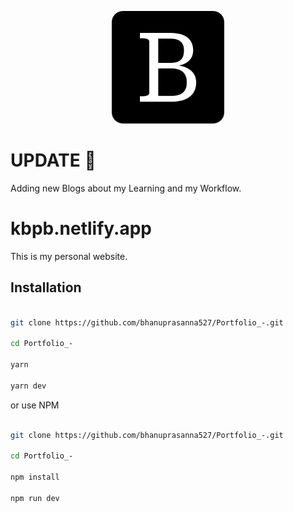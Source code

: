 
<p align="center">
  <img src="https://github.com/bhanuprasanna527/Portfolio_-/blob/master/public/static/favicons/apple-touch-icon.png?raw=true" />
</p>

# UPDATE 🚀

Adding new Blogs about my Learning and my Workflow.

# kbpb.netlify.app

This is my personal website.

## Installation

```bash

git clone https://github.com/bhanuprasanna527/Portfolio_-.git

cd Portfolio_-

yarn

yarn dev

```

or use NPM

```bash

git clone https://github.com/bhanuprasanna527/Portfolio_-.git

cd Portfolio_-

npm install

npm run dev

```
